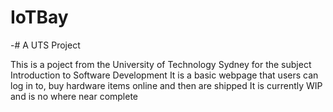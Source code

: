 # IoTBay
-# A UTS Project

This is a poject from the University of Technology Sydney for the subject Introduction to Software Development
It is a basic webpage that users can log in to, buy hardware items online and then are shipped
It is currently WIP and is no where near complete
